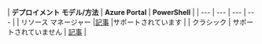 | **デプロイメント モデル/方法** | **Azure Portal** | **PowerShell** |
| --- | --- | --- | --- |
| リソース マネージャー |[記事](../articles/vpn-gateway/vpn-gateway-howto-multi-site-to-site-resource-manager-portal.md) |サポートされています |
| クラシック | サポートされていません | [記事](../articles/vpn-gateway/vpn-gateway-multi-site.md) |